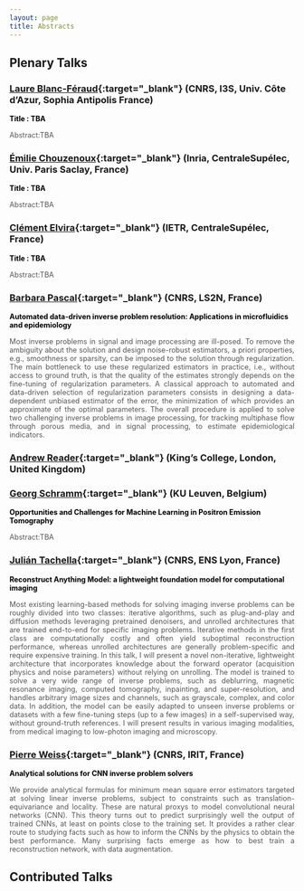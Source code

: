 ```yaml
---
layout: page
title: Abstracts
---
```


## Plenary Talks
### [Laure Blanc-Féraud](https://webusers.i3s.unice.fr/~blancf/){:target="_blank"} (CNRS, I3S, Univ. Côte d’Azur, Sophia Antipolis France)  
  <strong style="font-size:0.9em; color:black;">Title : TBA </strong><br>
  <div style="font-size:0.9em; text-align:justify; color:#555; margin-top:0.2em;">
  Abstract:TBA
  </div>
  
### [Émilie Chouzenoux](https://pages.saclay.inria.fr/emilie.chouzenoux/){:target="_blank"} (Inria, CentraleSupélec, Univ. Paris Saclay, France)  
  <strong style="font-size:0.9em; color:black;">Title : TBA </strong><br>
  <div style="font-size:0.9em; text-align:justify; color:#555; margin-top:0.2em;">
  Abstract:TBA
  </div>
  
### [Clément Elvira](https://c-elvira.github.io){:target="_blank"} (IETR, CentraleSupélec, France)  
  <strong style="font-size:0.9em; color:black;">Title : TBA </strong><br>
  <div style="font-size:0.9em; text-align:justify; color:#555; margin-top:0.2em;">
  Abstract:TBA
  </div>
  
### [Barbara Pascal](https://bpascal-fr.github.io){:target="_blank"} (CNRS, LS2N, France)  
 <strong style="font-size:0.9em; color:black;">Automated data-driven inverse problem resolution: Applications in microfluidics and epidemiology</strong><br>
  <div style="font-size:0.9em; text-align:justify; color:#555; margin-top:0.2em;">
Most inverse problems in signal and image processing are ill-posed.  To remove the ambiguity about the solution and design noise-robust estimators, a priori properties, e.g., smoothness or sparsity,  can be imposed to the solution through regularization. The main bottleneck to use these regularized estimators in practice, i.e., without access to ground truth, is that the quality of the estimates strongly depends on the fine-tuning of regularization parameters. A classical approach to automated and data-driven selection of regularization parameters consists in designing a data-dependent unbiased estimator of the error, the minimization of which provides an approximate of the optimal parameters. The overall procedure is applied to solve two challenging inverse problems in image processing, for tracking multiphase flow through porous media, and in signal processing, to estimate epidemiological indicators.
  </div>
  
### [Andrew Reader](https://www.kcl.ac.uk/people/andrew-reader){:target="_blank"} (King’s College, London, United Kingdom) 
### [Georg Schramm](https://gschramm.github.io){:target="_blank"} (KU Leuven, Belgium)  
  <strong style="font-size:0.9em; color:black;">Opportunities and Challenges for Machine Learning in Positron Emission Tomography</strong><br>
  <div style="font-size:0.9em; text-align:justify; color:#555; margin-top:0.2em;">
  Abstract:TBA
  </div>
  
### [Julián Tachella](https://tachella.github.io){:target="_blank"} (CNRS, ENS Lyon, France)  
  <strong style="font-size:0.9em; color:black;">Reconstruct Anything Model: a lightweight foundation model for computational imaging</strong><br>
  <div style="font-size:0.9em; text-align:justify; color:#555; margin-top:0.2em;">
Most existing learning-based methods for solving imaging inverse problems can be roughly divided into two classes: iterative algorithms, such as plug-and-play and diffusion methods leveraging pretrained denoisers, and unrolled architectures that are trained end-to-end for specific imaging problems. Iterative methods in the first class are computationally costly and often yield suboptimal reconstruction performance, whereas unrolled architectures are generally problem-specific and require expensive training. In this talk, I will present a novel non-iterative, lightweight architecture that incorporates knowledge about the forward operator (acquisition physics and noise parameters) without relying on unrolling. The model is trained to solve a very wide range of inverse problems, such as deblurring, magnetic resonance imaging, computed tomography, inpainting, and super-resolution, and handles arbitrary image sizes and channels, such as grayscale, complex, and color data. In addition, the model can be easily adapted to unseen inverse problems or datasets with a few fine-tuning steps (up to a few images) in a self-supervised way, without ground-truth references. I will present results in various imaging modalities, from medical imaging to low-photon imaging and microscopy. 
  </div>
  
### [Pierre Weiss](https://www.math.univ-toulouse.fr/~weiss/index.html){:target="_blank"} (CNRS, IRIT, France)  
  <strong style="font-size: 0.9em; color: black;">Analytical solutions for CNN inverse problem solvers</strong><br>
  <div style="font-size: 0.9em; text-align: justify; color: #555; margin-top:0.2em;">
  We provide analytical formulas for minimum mean square error estimators targeted at solving linear inverse problems, subject to constraints such as translation-equivariance and locality. These are natural proxys to model convolutional neural networks (CNN). This theory turns out to predict surprisingly well the output of trained CNNs, at least on points close to the training set. It provides a rather clear route to studying facts such as how to inform the CNNs by the physics to obtain the best performance. Many surprising facts emerge as how to best train a reconstruction network, with data augmentation.
  </div>

## Contributed Talks
